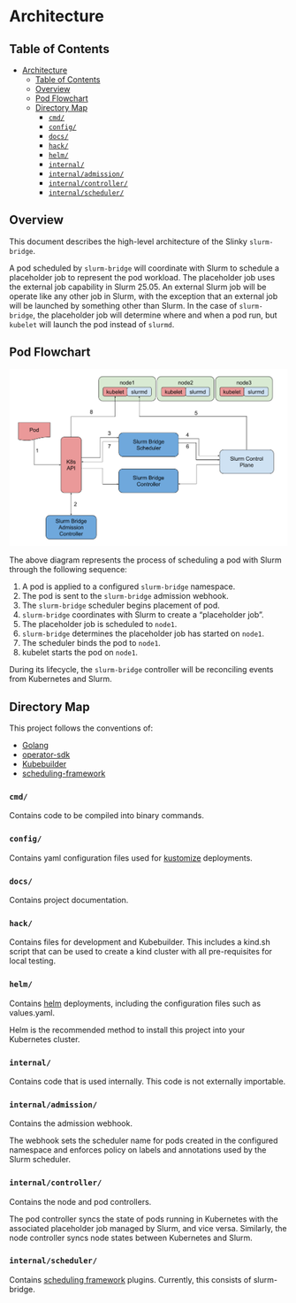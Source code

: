 # Architecture

## Table of Contents

<!-- mdformat-toc start --slug=github --no-anchors --maxlevel=6 --minlevel=1 -->

- [Architecture](#architecture)
  - [Table of Contents](#table-of-contents)
  - [Overview](#overview)
  - [Pod Flowchart](#pod-flowchart)
  - [Directory Map](#directory-map)
    - [`cmd/`](#cmd)
    - [`config/`](#config)
    - [`docs/`](#docs)
    - [`hack/`](#hack)
    - [`helm/`](#helm)
    - [`internal/`](#internal)
    - [`internal/admission/`](#internaladmission)
    - [`internal/controller/`](#internalcontroller)
    - [`internal/scheduler/`](#internalscheduler)

<!-- mdformat-toc end -->

## Overview

This document describes the high-level architecture of the Slinky
`slurm-bridge`.

A pod scheduled by `slurm-bridge` will coordinate with Slurm to schedule a
placeholder job to represent the pod workload. The placeholder job uses the
external job capability in Slurm 25.05. An external Slurm job will be operate
like any other job in Slurm, with the exception that an external job will be
launched by something other than Slurm. In the case of `slurm-bridge`, the
placeholder job will determine where and when a pod run, but `kubelet` will
launch the pod instead of `slurmd`.

## Pod Flowchart

![Pod Flowchart](./assets/slurm-bridge_pod-flowchart.svg)

The above diagram represents the process of scheduling a pod with Slurm through
the following sequence:

1. A pod is applied to a configured `slurm-bridge` namespace.
1. The pod is sent to the `slurm-bridge` admission webhook.
1. The `slurm-bridge` scheduler begins placement of pod.
1. `slurm-bridge` coordinates with Slurm to create a “placeholder job”.
1. The placeholder job is scheduled to `node1`.
1. `slurm-bridge` determines the placeholder job has started on `node1`.
1. The scheduler binds the pod to `node1`.
1. kubelet starts the pod on `node1`.

During its lifecycle, the `slurm-bridge` controller will be reconciling events
from Kubernetes and Slurm.

## Directory Map

This project follows the conventions of:

- [Golang][golang-layout]
- [operator-sdk]
- [Kubebuilder]
- [scheduling-framework]

### `cmd/`

Contains code to be compiled into binary commands.

### `config/`

Contains yaml configuration files used for [kustomize] deployments.

### `docs/`

Contains project documentation.

### `hack/`

Contains files for development and Kubebuilder. This includes a kind.sh script
that can be used to create a kind cluster with all pre-requisites for local
testing.

### `helm/`

Contains [helm] deployments, including the configuration files such as
values.yaml.

Helm is the recommended method to install this project into your Kubernetes
cluster.

### `internal/`

Contains code that is used internally. This code is not externally importable.

### `internal/admission/`

Contains the admission webhook.

The webhook sets the scheduler name for pods created in the configured namespace
and enforces policy on labels and annotations used by the Slurm scheduler.

### `internal/controller/`

Contains the node and pod controllers.

The pod controller syncs the state of pods running in Kubernetes with the
associated placeholder job managed by Slurm, and vice versa. Similarly, the node
controller syncs node states between Kubernetes and Slurm.

### `internal/scheduler/`

Contains [scheduling framework][scheduling-framework] plugins. Currently, this
consists of slurm-bridge.

<!-- Links -->

[golang-layout]: https://go.dev/doc/modules/layout
[helm]: https://helm.sh/
[kubebuilder]: https://book.kubebuilder.io/
[kustomize]: https://kustomize.io/
[operator-sdk]: https://sdk.operatorframework.io/
[scheduling-framework]: https://kubernetes.io/docs/concepts/scheduling-eviction/scheduling-framework/
